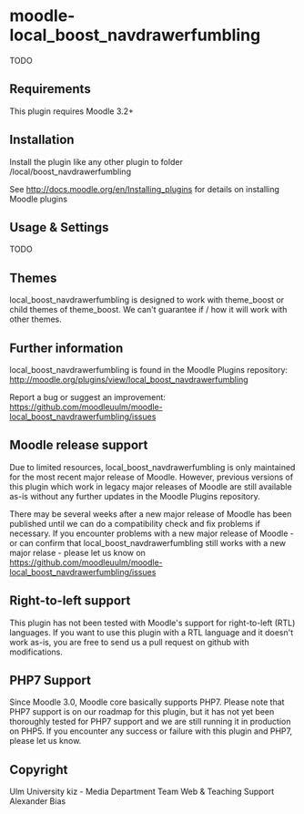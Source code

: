 moodle-local_boost_navdrawerfumbling
====================================

TODO


Requirements
------------

This plugin requires Moodle 3.2+


Installation
------------

Install the plugin like any other plugin to folder
/local/boost_navdrawerfumbling

See http://docs.moodle.org/en/Installing_plugins for details on installing Moodle plugins


Usage & Settings
----------------

TODO


Themes
------

local_boost_navdrawerfumbling is designed to work with theme_boost or child themes of theme_boost.
We can't guarantee if / how it will work with other themes.


Further information
-------------------

local_boost_navdrawerfumbling is found in the Moodle Plugins repository: http://moodle.org/plugins/view/local_boost_navdrawerfumbling

Report a bug or suggest an improvement: https://github.com/moodleuulm/moodle-local_boost_navdrawerfumbling/issues


Moodle release support
----------------------

Due to limited resources, local_boost_navdrawerfumbling is only maintained for the most recent major release of Moodle. However, previous versions of this plugin which work in legacy major releases of Moodle are still available as-is without any further updates in the Moodle Plugins repository.

There may be several weeks after a new major release of Moodle has been published until we can do a compatibility check and fix problems if necessary. If you encounter problems with a new major release of Moodle - or can confirm that local_boost_navdrawerfumbling still works with a new major relase - please let us know on https://github.com/moodleuulm/moodle-local_boost_navdrawerfumbling/issues


Right-to-left support
---------------------

This plugin has not been tested with Moodle's support for right-to-left (RTL) languages.
If you want to use this plugin with a RTL language and it doesn't work as-is, you are free to send us a pull request on
github with modifications.


PHP7 Support
------------

Since Moodle 3.0, Moodle core basically supports PHP7.
Please note that PHP7 support is on our roadmap for this plugin, but it has not yet been thoroughly tested for PHP7 support and we are still running it in production on PHP5.
If you encounter any success or failure with this plugin and PHP7, please let us know.


Copyright
---------

Ulm University
kiz - Media Department
Team Web & Teaching Support
Alexander Bias

